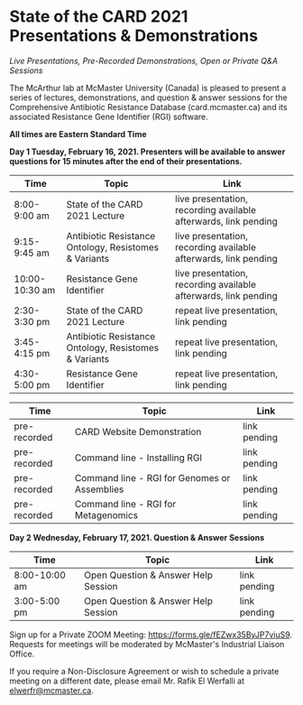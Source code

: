 # State of the CARD 2021 Presentations & Demonstrations
 
*Live Presentations, Pre-Recorded Demonstrations, Open or Private Q&A Sessions*

The McArthur lab at McMaster University (Canada) is pleased to present a series of lectures, demonstrations, and question & answer sessions for the Comprehensive Antibiotic Resistance Database (card.mcmaster.ca) and its associated Resistance Gene Identifier (RGI) software.

**All times are Eastern Standard Time**

**Day 1 Tuesday, February 16, 2021. Presenters will be available to answer questions for 15 minutes after the end of their presentations.**

| Time | Topic | Link |
| -------- | -------- | -------- |
| 8:00-9:00 am | State of the CARD 2021 Lecture | live presentation, recording available afterwards, link pending |
| 9:15-9:45 am | Antibiotic Resistance Ontology, Resistomes & Variants | live presentation, recording available afterwards, link pending |
| 10:00-10:30 am | Resistance Gene Identifier | live presentation, recording available afterwards, link pending |
| 2:30-3:30 pm | State of the CARD 2021 Lecture | repeat live presentation, link pending |
| 3:45-4:15 pm | Antibiotic Resistance Ontology, Resistomes & Variants | repeat live presentation, link pending |
| 4:30-5:00 pm | Resistance Gene Identifier | repeat live presentation, link pending |

| Time | Topic | Link |
| -------- | -------- | -------- |
| pre-recorded | CARD Website Demonstration | link pending |
| pre-recorded | Command line - Installing RGI | link pending |
| pre-recorded | Command line - RGI for Genomes or Assemblies | link pending |
| pre-recorded | Command line - RGI for Metagenomics | link pending |

**Day 2 Wednesday, February 17, 2021. Question & Answer Sessions**

| Time | Topic | Link |
| -------- | -------- | -------- | 
| 8:00-10:00 am | Open Question & Answer Help Session | link pending |
| 3:00-5:00 pm | Open Question & Answer Help Session | link pending |

Sign up for a Private ZOOM Meeting: https://forms.gle/fEZwx35ByJP7viuS9. Requests for meetings will be moderated by McMaster's Industrial Liaison Office.

If you require a Non-Disclosure Agreement or wish to schedule a private meeting on a different date, please email Mr. Rafik El Werfalli at elwerfr@mcmaster.ca.
